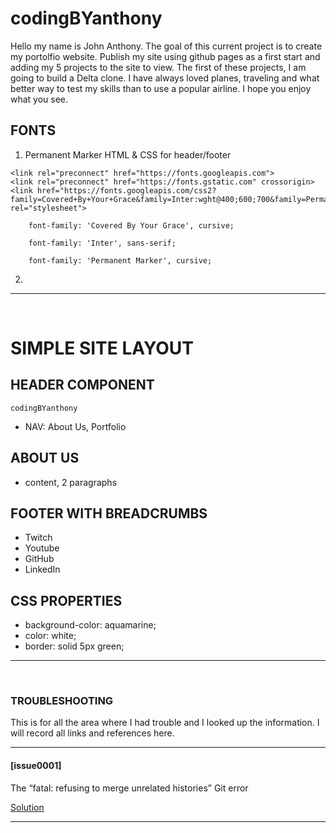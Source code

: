 # codingBYanthony
<p>
Hello my name is John Anthony. The goal of this current project is to create my portolfio website. Publish my site using github pages as a first start and adding my 5 projects to the site to view. The first of these projects, I am going to build a Delta clone. I have always loved planes, traveling and what better way to test my skills than to use a popular airline. I hope you enjoy what you see.
</p>

## FONTS
1. Permanent Marker HTML & CSS for header/footer
``` 
<link rel="preconnect" href="https://fonts.googleapis.com">
<link rel="preconnect" href="https://fonts.gstatic.com" crossorigin>
<link href="https://fonts.googleapis.com/css2?family=Covered+By+Your+Grace&family=Inter:wght@400;600;700&family=Permanent+Marker&display=swap" rel="stylesheet">  

```

```
    font-family: 'Covered By Your Grace', cursive;

    font-family: 'Inter', sans-serif;

    font-family: 'Permanent Marker', cursive;

```

2. 
---
<br>

# **SIMPLE SITE LAYOUT**

## HEADER COMPONENT

``` codingBYanthony ```

- NAV: About Us, Portfolio
## ABOUT US
- content, 2 paragraphs
## FOOTER WITH BREADCRUMBS
- Twitch
- Youtube
- GitHub
- LinkedIn
## CSS PROPERTIES
- background-color: aquamarine;
- color: white;
- border: solid 5px green;
---
<br>

### **TROUBLESHOOTING**
<p>This is for all the area where I had trouble and I looked up the information. I will record all links and references here.</p>

---

#### [issue0001]
<p>The “fatal: refusing to merge unrelated histories” Git error<p>

[Solution](https://www.educative.io/answers/the-fatal-refusing-to-merge-unrelated-histories-git-error)

---